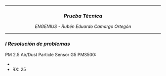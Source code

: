 <hr>
<h3 align="center"><i>Prueba Técnica</i></h3>
<p align="center"><i>ENGENIUS - Rubén Eduardo Camargo Ortegón</i></p>
<hr>
<h3><i>I Resolución de problemas</i></h3>
<p>PM 2.5 Air/Dust Particle Sensor G5 PMS500: </p>
  <ul>
    <li></li>
    <li>RX: 25</li>
  </ul>
